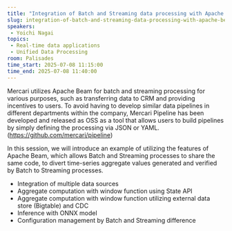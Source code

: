 ```yaml
---
title: "Integration of Batch and Streaming data processing with Apache Beam"
slug: integration-of-batch-and-streaming-data-processing-with-apache-beam
speakers:
 - Yoichi Nagai
topics:
 - Real-time data applications
 - Unified Data Processing
room: Palisades
time_start: 2025-07-08 11:15:00
time_end: 2025-07-08 11:40:00
---
```


Mercari utilizes Apache Beam for batch and streaming processing for various purposes, such as transferring data to CRM and providing incentives to users.
To avoid having to develop similar data pipelines in different departments within the company, Mercari Pipeline has been developed and released as OSS as a tool that allows users to build pipelines by simply defining the processing via JSON or YAML.
(https://github.com/mercari/pipeline)

In this session, we will introduce an example of utilizing the features of Apache Beam, which allows Batch and Streaming processes to share the same code, to divert time-series aggregate values generated and verified by Batch to Streaming processes.

* Integration of multiple data sources
* Aggregate computation with window function using State API
* Aggregate computation with window function utilizing external data store (Bigtable) and CDC
* Inference with ONNX model
* Configuration management by Batch and Streaming difference